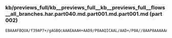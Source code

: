 ### kb/previews_full/kb__previews_full__kb__previews_full__flows__all_branches.har.part040.md.part001.md.part001.md (part 002)

```md
EBAAAFBQUA/f39AP7+/gAGBQcAAAEAAAH+AAD9/P0AAQICAAL/AAD+/P0A//8AAP8AAAAAAQAAAAEBAP4A/wAAAf8A////AAACAQD+//
```

```
